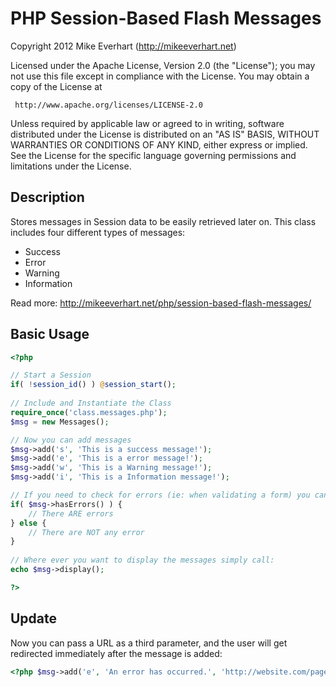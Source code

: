 PHP Session-Based Flash Messages
================================

Copyright 2012 Mike Everhart (http://mikeeverhart.net)

   Licensed under the Apache License, Version 2.0 (the "License");
   you may not use this file except in compliance with the License.
   You may obtain a copy of the License at

     http://www.apache.org/licenses/LICENSE-2.0

   Unless required by applicable law or agreed to in writing, software
   distributed under the License is distributed on an "AS IS" BASIS,
   WITHOUT WARRANTIES OR CONDITIONS OF ANY KIND, either express or implied.
   See the License for the specific language governing permissions and
   limitations under the License.


Description
-----------

Stores messages in Session data to be easily retrieved later on. This class includes four different types of messages:
* Success
* Error
* Warning
* Information

Read more: http://mikeeverhart.net/php/session-based-flash-messages/

Basic Usage
-----------

````php
<?php

// Start a Session
if( !session_id() ) @session_start();
	
// Include and Instantiate the Class
require_once('class.messages.php');
$msg = new Messages();

// Now you can add messages
$msg->add('s', 'This is a success message!');
$msg->add('e', 'This is a error message!');
$msg->add('w', 'This is a Warning message!');
$msg->add('i', 'This is a Information message!');

// If you need to check for errors (ie: when validating a form) you can:
if( $msg->hasErrors() ) {
	// There ARE errors
} else {
    // There are NOT any error
}
	
// Where ever you want to display the messages simply call:
echo $msg->display();

?>
````

Update
------

Now you can pass a URL as a third parameter, and the user will get redirected immediately after the message is added:
````php
<?php $msg->add('e', 'An error has occurred.', 'http://website.com/page.php'); ?>
````
 
